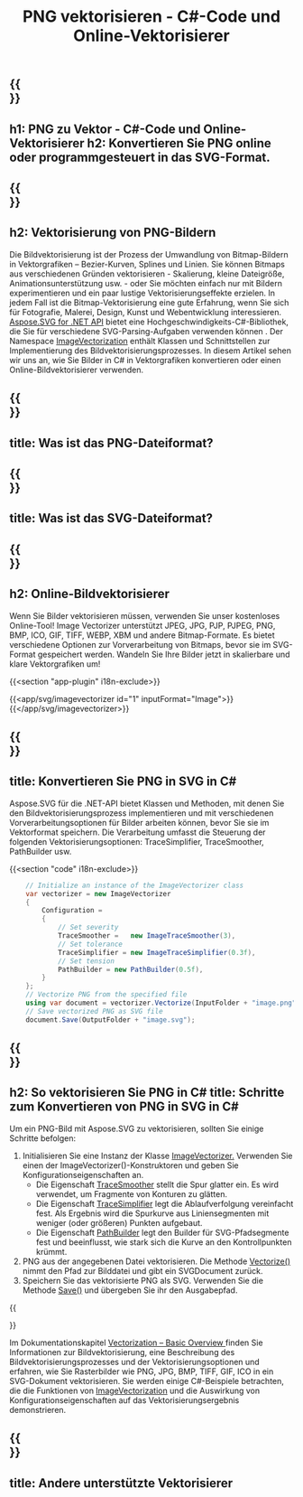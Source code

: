 ﻿---
translation: true
template: /templates/_template-vectorization-child.md
title: PNG vektorisieren - C#-Code und Online-Vektorisierer
description: Konvertieren Sie PNG in SVG in C#. Vektorisieren Sie PNG und speichern Sie es als Vektorgrafik. Probieren Sie den Online-Vektorisierer aus!
url: /net/vectorization/png-to-svg/
family: svg
platformtag: net
feature: vectorization
informat: PNG
outformat: SVG
---

{{<section banner>}}
---
h1: PNG zu Vektor - C#-Code und Online-Vektorisierer
h2: Konvertieren Sie PNG online oder programmgesteuert in das SVG-Format.
---

{{<section overview>}}
---
h2: Vektorisierung von PNG-Bildern
---

Die Bildvektorisierung ist der Prozess der Umwandlung von Bitmap-Bildern in Vektorgrafiken – Bezier-Kurven, Splines und Linien. Sie können Bitmaps aus verschiedenen Gründen vektorisieren - Skalierung, kleine Dateigröße, Animationsunterstützung usw. - oder Sie möchten einfach nur mit Bildern experimentieren und ein paar lustige Vektorisierungseffekte erzielen. In jedem Fall ist die Bitmap-Vektorisierung eine gute Erfahrung, wenn Sie sich für Fotografie, Malerei, Design, Kunst und Webentwicklung interessieren.<br>
[Aspose.SVG for .NET API](https://products.aspose.com/svg/{{lang.url-fragment}}net/) bietet eine Hochgeschwindigkeits-C#-Bibliothek, die Sie für verschiedene SVG-Parsing-Aufgaben verwenden können . Der Namespace [ImageVectorization](https://reference.aspose.com/svg/net/aspose.svg.imagevectorization/) enthält Klassen und Schnittstellen zur Implementierung des Bildvektorisierungsprozesses. In diesem Artikel sehen wir uns an, wie Sie Bilder in C# in Vektorgrafiken konvertieren oder einen Online-Bildvektorisierer verwenden.

{{<section input-file>}}
---
title: Was ist das PNG-Dateiformat?
---

{{<section output-file>}}
---
title: Was ist das SVG-Dateiformat?
---

{{<section plagin-text>}}
---
h2: Online-Bildvektorisierer
---

Wenn Sie Bilder vektorisieren müssen, verwenden Sie unser kostenloses Online-Tool! Image Vectorizer unterstützt JPEG, JPG, PJP, PJPEG, PNG, BMP, ICO, GIF, TIFF, WEBP, XBM und andere Bitmap-Formate. Es bietet verschiedene Optionen zur Vorverarbeitung von Bitmaps, bevor sie im SVG-Format gespeichert werden. Wandeln Sie Ihre Bilder jetzt in skalierbare und klare Vektorgrafiken um!

{{<section "app-plugin" i18n-exclude>}}

{{<app/svg/imagevectorizer id="1" inputFormat="Image">}}{{</app/svg/imagevectorizer>}} 

{{<section code-text>}}
---
title: Konvertieren Sie PNG in SVG in C#
---

Aspose.SVG für die .NET-API bietet Klassen und Methoden, mit denen Sie den Bildvektorisierungsprozess implementieren und mit verschiedenen Vorverarbeitungsoptionen für Bilder arbeiten können, bevor Sie sie im Vektorformat speichern. Die Verarbeitung umfasst die Steuerung der folgenden Vektorisierungsoptionen: TraceSimplifier, TraceSmoother, PathBuilder usw.

{{<section "code" i18n-exclude>}}

```cs       
	// Initialize an instance of the ImageVectorizer class
    var vectorizer = new ImageVectorizer
    {
        Configuration = 
		{
			// Set severity
			TraceSmoother =   new ImageTraceSmoother(3),
			// Set tolerance
			TraceSimplifier = new ImageTraceSimplifier(0.3f),
			// Set tension
        	PathBuilder = new PathBuilder(0.5f),
		}
    };
    // Vectorize PNG from the specified file
	using var document = vectorizer.Vectorize(InputFolder + "image.png");
    // Save vectorized PNG as SVG file 
	document.Save(OutputFolder + "image.svg");
```

{{<section steps>}}
---
h2: So vektorisieren Sie PNG in C#
title: Schritte zum Konvertieren von PNG in SVG in C#
---

Um ein PNG-Bild mit Aspose.SVG zu vektorisieren, sollten Sie einige Schritte befolgen:
1. Initialisieren Sie eine Instanz der Klasse [ImageVectorizer.](https://reference.aspose.com/svg/net/aspose.svg.imagevectorization/imagevectorizer/) Verwenden Sie einen der ImageVectorizer()-Konstruktoren und geben Sie Konfigurationseigenschaften an.
    - Die Eigenschaft [TraceSmoother](https://reference.aspose.com/svg/net/aspose.svg.imagevectorization/imagevectorizerconfiguration/tracesmoother/) stellt die Spur glatter ein. Es wird verwendet, um Fragmente von Konturen zu glätten.
    - Die Eigenschaft [TraceSimplifier](https://reference.aspose.com/svg/net/aspose.svg.imagevectorization/imagevectorizerconfiguration/tracesimplifier/) legt die Ablaufverfolgung vereinfacht fest. Als Ergebnis wird die Spurkurve aus Liniensegmenten mit weniger (oder größeren) Punkten aufgebaut.
    - Die Eigenschaft [PathBuilder](https://reference.aspose.com/svg/net/aspose.svg.imagevectorization/imagevectorizerconfiguration/pathbuilder/) legt den Builder für SVG-Pfadsegmente fest und beeinflusst, wie stark sich die Kurve an den Kontrollpunkten krümmt.
1. PNG aus der angegebenen Datei vektorisieren. Die Methode [Vectorize()](https://reference.aspose.com/svg/net/aspose.svg.imagevectorization/imagevectorizer/vectorize/) nimmt den Pfad zur Bilddatei und gibt ein SVGDocument zurück.
1. Speichern Sie das vektorisierte PNG als SVG. Verwenden Sie die Methode [Save()](https://reference.aspose.com/svg/net/aspose.svg/svgdocument/save/#save_6) und übergeben Sie ihr den Ausgabepfad.

{{<section documentation>}}

Im Dokumentationskapitel <a href="https://docs.aspose.com/svg/net/how-to-work-with-aspose-svg-api/vectorization/" target="_blank">Vectorization – Basic Overview </a> finden Sie Informationen zur Bildvektorisierung, eine Beschreibung des Bildvektorisierungsprozesses und der Vektorisierungsoptionen und erfahren, wie Sie Rasterbilder wie PNG, JPG, BMP, TIFF, GIF, ICO in ein SVG-Dokument vektorisieren. Sie werden einige C#-Beispiele betrachten, die die Funktionen von [ImageVectorization](https://reference.aspose.com/svg/net/aspose.svg.imagevectorization/) und die Auswirkung von Konfigurationseigenschaften auf das Vektorisierungsergebnis demonstrieren.

{{<section other-vectorizers>}}
---
title: Andere unterstützte Vektorisierer
---